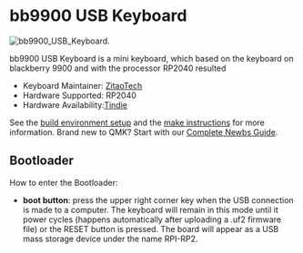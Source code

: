 # bb9900 USB Keyboard
![bb9900_USB_Keyboard.](https://imgur.com/IzJRhqp.jpg)

bb9900 USB Keyboard is a mini keyboard, which based on the keyboard on blackberry 9900 and with the processor RP2040 resulted 

* Keyboard Maintainer: [ZitaoTech](https://github.com/ZitaoTech)
* Hardware Supported: RP2040
* Hardware Availability:[Tindie](https://www.tindie.com/products/zitaotech/bb9900-usb-keyboard-with-trackpad/)


See the [build environment setup](https://docs.qmk.fm/#/getting_started_build_tools) and the [make instructions](https://docs.qmk.fm/#/getting_started_make_guide) for more information. Brand new to QMK? Start with our [Complete Newbs Guide](https://docs.qmk.fm/#/newbs).


## Bootloader

How to enter the Bootloader:

* **boot button**: press the upper right corner key when the USB connection is made to a computer. The keyboard will remain in this mode until it power cycles (happens automatically after uploading a .uf2 firmware file) or the RESET button is pressed. The board will appear as a USB mass storage device under the name RPI-RP2.

